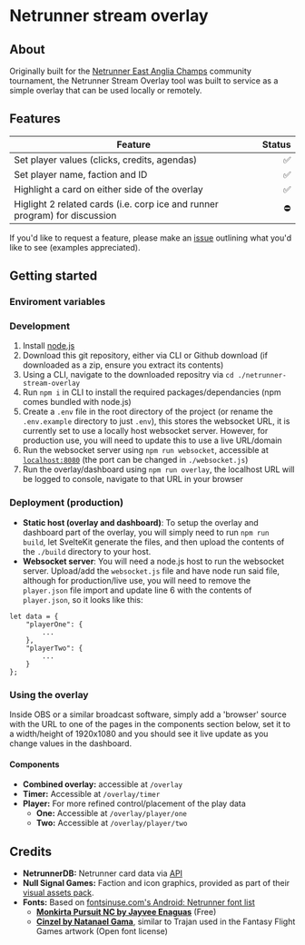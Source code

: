 # Netrunner stream overlay

## About

Originally built for the [Netrunner East Anglia Champs](https://alwaysberunning.net/tournaments/3848/-east-anglian-champs-) community tournament, the Netrunner Stream Overlay tool was built to service as a simple overlay that can be used locally or remotely.

## Features

| Feature                                                                    | Status |
| -------------------------------------------------------------------------- | -----: |
| Set player values (clicks, credits, agendas)                               |     ✅ |
| Set player name, faction and ID                                            |     ✅ |
| Highlight a card on either side of the overlay                             |     ✅ |
| Higlight 2 related cards (i.e. corp ice and runner program) for discussion |     ⛔ |

If you'd like to request a feature, please make an [issue](https://github.com/AlexRodwell/netrunner-east-anglia-stream-overlay/issues) outlining what you'd like to see (examples appreciated).

## Getting started

### Enviroment variables

### Development

1. Install [node.js](https://nodejs.org/en)
2. Download this git repository, either via CLI or Github download (if downloaded as a zip, ensure you extract its contents)
3. Using a CLI, navigate to the downloaded repositry via `cd ./netrunner-stream-overlay`
4. Run `npm i` in CLI to install the required packages/dependancies (npm comes bundled with node.js)
5. Create a `.env` file in the root directory of the project (or rename the `.env.example` directory to just `.env`), this stores the websocket URL, it is currently set to use a locally host websocket server. However, for production use, you will need to update this to use a live URL/domain
6. Run the websocket server using `npm run websocket`, accessible at [`localhost:8080`](localhost:8080) (the port can be changed in `./websocket.js`)
7. Run the overlay/dashboard using `npm run overlay`, the localhost URL will be logged to console, navigate to that URL in your browser

### Deployment (production)

-   **Static host (overlay and dashboard)**: To setup the overlay and dashboard part of the overlay, you will simply need to run `npm run build`, let SvelteKit generate the files, and then upload the contents of the `./build` directory to your host.
-   **Websocket server**: You will need a node.js host to run the websocket server. Upload/add the `websocket.js` file and have node run said file, although for production/live use, you will need to remove the `player.json` file import and update line 6 with the contents of `player.json`, so it looks like this:

```
let data = {
	"playerOne": {
        ...
    },
    "playerTwo": {
        ...
    }
};
```

### Using the overlay

Inside OBS or a similar broadcast software, simply add a 'browser' source with the URL to one of the pages in the components section below, set it to a width/height of 1920x1080 and you should see it live update as you change values in the dashboard.

#### Components

-   **Combined overlay:** accessible at `/overlay`
-   **Timer:** Accessible at `/overlay/timer`
-   **Player:** For more refined control/placement of the play data
    -   **One:** Accessible at `/overlay/player/one`
    -   **Two:** Accessible at `/overlay/player/two`

## Credits

-   **NetrunnerDB:** Netrunner card data via [API](https://netrunnerdb.com/api/2.0/doc)
-   **Null Signal Games:** Faction and icon graphics, provided as part of their [visual assets pack](https://nullsignal.games/about/nsg-visual-assets/).
-   **Fonts:** Based on [fontsinuse.com's Android: Netrunner font list](https://fontsinuse.com/uses/15378/android-netrunner)
    -   [**Monkirta Pursuit NC by Jayvee Enaguas**](https://www.dafont.com/monkirta-pursuit-nc.font) (Free)
    -   [**Cinzel by Natanael Gama**](https://fonts.google.com/specimen/Cinzel), similar to Trajan used in the Fantasy Flight Games artwork (Open font license)
